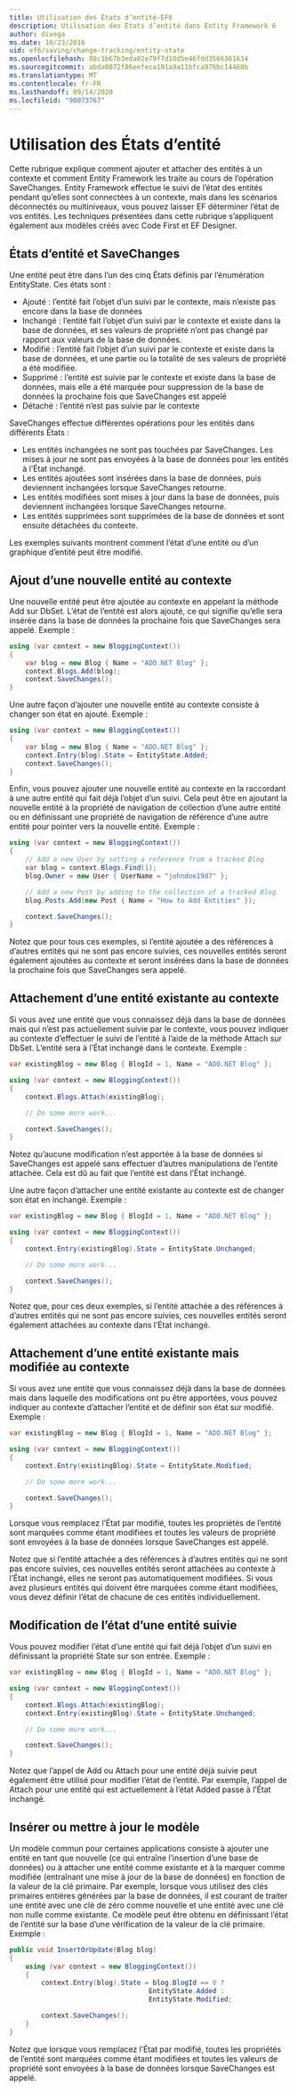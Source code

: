 ```yaml
---
title: Utilisation des États d’entité-EF6
description: Utilisation des États d’entité dans Entity Framework 6
author: divega
ms.date: 10/23/2016
uid: ef6/saving/change-tracking/entity-state
ms.openlocfilehash: 88c1b67b3eda02e79f7d10d5e46fdd3566361634
ms.sourcegitcommit: abda0872f86eefeca191a9a11bfca976bc14468b
ms.translationtype: MT
ms.contentlocale: fr-FR
ms.lasthandoff: 09/14/2020
ms.locfileid: "90073767"
---
```

# <a name="working-with-entity-states"></a>Utilisation des États d’entité
Cette rubrique explique comment ajouter et attacher des entités à un contexte et comment Entity Framework les traite au cours de l’opération SaveChanges.
Entity Framework effectue le suivi de l’état des entités pendant qu’elles sont connectées à un contexte, mais dans les scénarios déconnectés ou multiniveaux, vous pouvez laisser EF déterminer l’état de vos entités.
Les techniques présentées dans cette rubrique s’appliquent également aux modèles créés avec Code First et EF Designer.  

## <a name="entity-states-and-savechanges"></a>États d’entité et SaveChanges

Une entité peut être dans l’un des cinq États définis par l’énumération EntityState. Ces états sont :  

- Ajouté : l’entité fait l’objet d’un suivi par le contexte, mais n’existe pas encore dans la base de données  
- Inchangé : l’entité fait l’objet d’un suivi par le contexte et existe dans la base de données, et ses valeurs de propriété n’ont pas changé par rapport aux valeurs de la base de données.  
- Modifié : l’entité fait l’objet d’un suivi par le contexte et existe dans la base de données, et une partie ou la totalité de ses valeurs de propriété a été modifiée.  
- Supprimé : l’entité est suivie par le contexte et existe dans la base de données, mais elle a été marquée pour suppression de la base de données la prochaine fois que SaveChanges est appelé  
- Détaché : l’entité n’est pas suivie par le contexte  

SaveChanges effectue différentes opérations pour les entités dans différents États :  

- Les entités inchangées ne sont pas touchées par SaveChanges. Les mises à jour ne sont pas envoyées à la base de données pour les entités à l’État inchangé.  
- Les entités ajoutées sont insérées dans la base de données, puis deviennent inchangées lorsque SaveChanges retourne.  
- Les entités modifiées sont mises à jour dans la base de données, puis deviennent inchangées lorsque SaveChanges retourne.  
- Les entités supprimées sont supprimées de la base de données et sont ensuite détachées du contexte.  

Les exemples suivants montrent comment l’état d’une entité ou d’un graphique d’entité peut être modifié.  

## <a name="adding-a-new-entity-to-the-context"></a>Ajout d’une nouvelle entité au contexte  

Une nouvelle entité peut être ajoutée au contexte en appelant la méthode Add sur DbSet.
L’état de l’entité est alors ajouté, ce qui signifie qu’elle sera insérée dans la base de données la prochaine fois que SaveChanges sera appelé.
Exemple :  

``` csharp
using (var context = new BloggingContext())
{
    var blog = new Blog { Name = "ADO.NET Blog" };
    context.Blogs.Add(blog);
    context.SaveChanges();
}
```  

Une autre façon d’ajouter une nouvelle entité au contexte consiste à changer son état en ajouté. Exemple :  

``` csharp
using (var context = new BloggingContext())
{
    var blog = new Blog { Name = "ADO.NET Blog" };
    context.Entry(blog).State = EntityState.Added;
    context.SaveChanges();
}
```  

Enfin, vous pouvez ajouter une nouvelle entité au contexte en la raccordant à une autre entité qui fait déjà l’objet d’un suivi.
Cela peut être en ajoutant la nouvelle entité à la propriété de navigation de collection d’une autre entité ou en définissant une propriété de navigation de référence d’une autre entité pour pointer vers la nouvelle entité. Exemple :  

``` csharp
using (var context = new BloggingContext())
{
    // Add a new User by setting a reference from a tracked Blog
    var blog = context.Blogs.Find(1);
    blog.Owner = new User { UserName = "johndoe1987" };

    // Add a new Post by adding to the collection of a tracked Blog
    blog.Posts.Add(new Post { Name = "How to Add Entities" });

    context.SaveChanges();
}
```  

Notez que pour tous ces exemples, si l’entité ajoutée a des références à d’autres entités qui ne sont pas encore suivies, ces nouvelles entités seront également ajoutées au contexte et seront insérées dans la base de données la prochaine fois que SaveChanges sera appelé.  

## <a name="attaching-an-existing-entity-to-the-context"></a>Attachement d’une entité existante au contexte  

Si vous avez une entité que vous connaissez déjà dans la base de données mais qui n’est pas actuellement suivie par le contexte, vous pouvez indiquer au contexte d’effectuer le suivi de l’entité à l’aide de la méthode Attach sur DbSet. L’entité sera à l’État inchangé dans le contexte. Exemple :  

``` csharp
var existingBlog = new Blog { BlogId = 1, Name = "ADO.NET Blog" };

using (var context = new BloggingContext())
{
    context.Blogs.Attach(existingBlog);

    // Do some more work...  

    context.SaveChanges();
}
```  

Notez qu’aucune modification n’est apportée à la base de données si SaveChanges est appelé sans effectuer d’autres manipulations de l’entité attachée. Cela est dû au fait que l’entité est dans l’État inchangé.  

Une autre façon d’attacher une entité existante au contexte est de changer son état en inchangé. Exemple :  

``` csharp
var existingBlog = new Blog { BlogId = 1, Name = "ADO.NET Blog" };

using (var context = new BloggingContext())
{
    context.Entry(existingBlog).State = EntityState.Unchanged;

    // Do some more work...  

    context.SaveChanges();
}
```  

Notez que, pour ces deux exemples, si l’entité attachée a des références à d’autres entités qui ne sont pas encore suivies, ces nouvelles entités seront également attachées au contexte dans l’État inchangé.  

## <a name="attaching-an-existing-but-modified-entity-to-the-context"></a>Attachement d’une entité existante mais modifiée au contexte  

Si vous avez une entité que vous connaissez déjà dans la base de données mais dans laquelle des modifications ont pu être apportées, vous pouvez indiquer au contexte d’attacher l’entité et de définir son état sur modifié.
Exemple :  

``` csharp
var existingBlog = new Blog { BlogId = 1, Name = "ADO.NET Blog" };

using (var context = new BloggingContext())
{
    context.Entry(existingBlog).State = EntityState.Modified;

    // Do some more work...  

    context.SaveChanges();
}
```  

Lorsque vous remplacez l’État par modifié, toutes les propriétés de l’entité sont marquées comme étant modifiées et toutes les valeurs de propriété sont envoyées à la base de données lorsque SaveChanges est appelé.  

Notez que si l’entité attachée a des références à d’autres entités qui ne sont pas encore suivies, ces nouvelles entités seront attachées au contexte à l’État inchangé, elles ne seront pas automatiquement modifiées.
Si vous avez plusieurs entités qui doivent être marquées comme étant modifiées, vous devez définir l’état de chacune de ces entités individuellement.  

## <a name="changing-the-state-of-a-tracked-entity"></a>Modification de l’état d’une entité suivie  

Vous pouvez modifier l’état d’une entité qui fait déjà l’objet d’un suivi en définissant la propriété State sur son entrée. Exemple :  

``` csharp
var existingBlog = new Blog { BlogId = 1, Name = "ADO.NET Blog" };

using (var context = new BloggingContext())
{
    context.Blogs.Attach(existingBlog);
    context.Entry(existingBlog).State = EntityState.Unchanged;

    // Do some more work...  

    context.SaveChanges();
}
```  

Notez que l’appel de Add ou Attach pour une entité déjà suivie peut également être utilisé pour modifier l’état de l’entité. Par exemple, l’appel de Attach pour une entité qui est actuellement à l’état Added passe à l’État inchangé.  

## <a name="insert-or-update-pattern"></a>Insérer ou mettre à jour le modèle  

Un modèle commun pour certaines applications consiste à ajouter une entité en tant que nouvelle (ce qui entraîne l’insertion d’une base de données) ou à attacher une entité comme existante et à la marquer comme modifiée (entraînant une mise à jour de la base de données) en fonction de la valeur de la clé primaire.
Par exemple, lorsque vous utilisez des clés primaires entières générées par la base de données, il est courant de traiter une entité avec une clé de zéro comme nouvelle et une entité avec une clé non nulle comme existante.
Ce modèle peut être obtenu en définissant l’état de l’entité sur la base d’une vérification de la valeur de la clé primaire. Exemple :  

``` csharp
public void InsertOrUpdate(Blog blog)
{
    using (var context = new BloggingContext())
    {
        context.Entry(blog).State = blog.BlogId == 0 ?
                                   EntityState.Added :
                                   EntityState.Modified;

        context.SaveChanges();
    }
}
```  

Notez que lorsque vous remplacez l’État par modifié, toutes les propriétés de l’entité sont marquées comme étant modifiées et toutes les valeurs de propriété sont envoyées à la base de données lorsque SaveChanges est appelé.  
